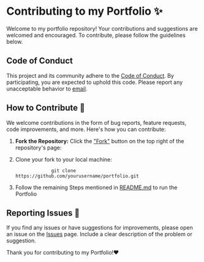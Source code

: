 # Contributing to my Portfolio ✨

Welcome to my portfolio repository! Your contributions and suggestions are welcomed and encouraged. To contribute, please follow the guidelines below.

## Code of Conduct

This project and its community adhere to the [Code of Conduct](./CODE_OF_CONDUCT.md). By participating, you are expected to uphold this code. Please report any unacceptable behavior to [email](mosesdaniel201798@gmail.com).

## How to Contribute 👻

We welcome contributions in the form of bug reports, feature requests, code improvements, and more. Here's how you can contribute:

1. **Fork the Repository:** Click the ["Fork"](https://github.com/niel98/niel-portfolio/fork) button on the top right of the repository's page:


2. Clone your fork to your local machine:
   
                    git clone https://github.com/yourusername/portfolio.git
   
3. Follow the remaining Steps mentioned in [README.md](,/README.md) to run the Portfolio
 
## Reporting Issues 🐞

If you find any issues or have suggestions for improvements, please open an issue on the [Issues](https://github.com/niel98/niel-portfolio/issues) page. Include a clear description of the problem or suggestion.

Thank you for contributing to my Portfolio!❤️
   
